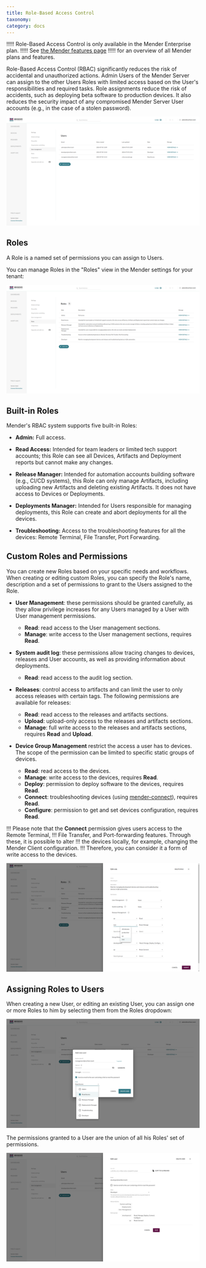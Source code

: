 ```yaml
---
title: Role-Based Access Control
taxonomy:
category: docs
---
```


!!!!! Role-Based Access Control is only available in the Mender Enterprise plan.
!!!!! See [the Mender features page](https://mender.io/product/features?target=_blank)
!!!!! for an overview of all Mender plans and features.

Role-Based Access Control (RBAC) significantly reduces the risk of accidental
and unauthorized actions. Admin Users of the Mender Server can assign to the
other Users Roles with limited access based on the User's responsibilities
and required tasks. Role assignments reduce the risk of accidents, such as
deploying beta software to production devices. It also reduces the security
impact of any compromised Mender Server User accounts (e.g., in the case of a
stolen password).

![List of Users](users.png)

## Roles

A Role is a named set of permissions you can assign to Users.

You can manage Roles in the "Roles" view in the Mender settings for your tenant:

![List of Roles](roles.png)

## Built-in Roles

Mender's RBAC system supports five built-in Roles:

* **Admin:** Full access.

* **Read Access:** Intended for team leaders or limited tech support accounts;
this Role can see all Devices, Artifacts and Deployment reports but cannot make
any changes.

* **Release Manager:** Intended for automation accounts building software (e.g.,
CI/CD systems), this Role can only manage Artifacts, including uploading new Artifacts
and deleting existing Artifacts. It does not have access to Devices or Deployments.

* **Deployments Manager:** Intended for Users responsible for managing deployments,
this Role can create and abort deployments for all the devices.

* **Troubleshooting:** Access to the troubleshooting features for all the devices:
Remote Terminal, File Transfer, Port Forwarding.

## Custom Roles and Permissions

You can create new Roles based on your specific needs and workflows. When creating or
editing custom Roles, you can specify the Role's name, description and a set of
permissions to grant to the Users assigned to the Role.

* **User Management**: these permissions should be granted carefully, as they
allow privilege increases for any Users managed by a User with User management
permissions.
  * **Read**: read access to the User management sections.
  * **Manage**: write access to the User management sections, requires **Read**.

* **System audit log**: these permissions allow tracing changes to devices,
releases and User accounts, as well as providing information about deployments.
  * **Read**: read access to the audit log section.

* **Releases**: control access to artifacts and can limit the user to only access releases with certain tags.
  The following permissions are available for releases:
  * **Read**: read access to the releases and artifacts sections.
  * **Upload**: upload-only access to the releases and artifacts sections.
  * **Manage**: full write access to the releases and artifacts sections, requires **Read** and **Upload**.

* **Device Group Management** restrict the access a user has to devices.
  The scope of the permission can be limited to specific static groups of devices.
  * **Read**: read access to the devices.
  * **Manage**: write access to the devices, requires **Read**.
  * **Deploy**: permission to deploy software to the devices, requires **Read**.
  * **Connect**: troubleshooting devices (using [mender-connect](../../09.Add-ons/00.Overview/docs.md)), requires **Read**.
  * **Configure**: permission to get and set devices configuration, requires **Read**.

!!! Please note that the **Connect** permission gives users access to the Remote Terminal,
!!! File Transfer, and Port-forwarding features. Through these, it is possible to alter
!!! the devices locally, for example, changing the Mender Client configuration.
!!! Therefore, you can consider it a form of write access to the devices.

![Permissions](permissions.png)

## Assigning Roles to Users

When creating a new User, or editing an existing User, you can assign one or more
Roles to him by selecting them from the Roles dropdown:

![Create a new User](users-new.png)

The permissions granted to a User are the union of all his Roles' set of permissions.

![Create a new User](users-edit.png)

